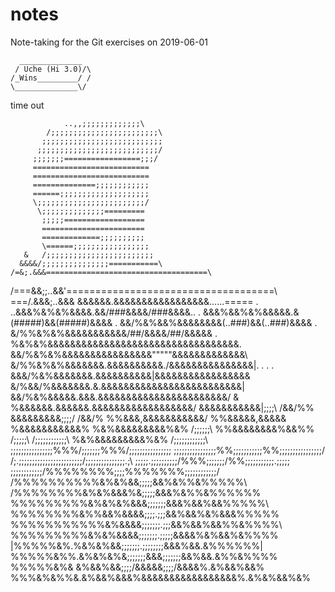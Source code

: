 # notes
Note-taking for the Git exercises on 2019-06-01

	  ______________
	 / Uche (Hi 3.0)/\
	/_Wins_________/ /
	\______________\/
 time out
 
                ..,,;;;;;;;;;;;;;\ 
            /;;;;;;;;;;;;;;;;;;;;;;;;\ 
           ;;;;;;;;;;;;;;;;;;;;;;;;;;; 
          ;;;;;;;;;;;;;;;;;;;;;;;;;;;/ 
         ;;;;;;;=================;;;/ 
         ========================== 
         ========================== 
         ==============;;;;;;;;;;;; 
         ======;;;;;;;;;;;;;;;;;;;; 
         \;;;;;;;;;;;;;;;;;;;;;;;;/ 
          \;;;;;;;;;;;;;;========= 
           ;;;;;================== 
           ======================= 
           =============;;;;;;;;;; 
           \======;;;;;;;;;;;;;;;;; 
       &   /;;;;;;;;;;;;;;;;;;;;;;;; 
      &&&&/;;;;;;;;;;;;;;;===========\ 
    /=&;.&&&====================================\ 
 /===&&;;..&&'====================================\ 
===/.&&&;..&&& &&&&&&.&&&&&&&&&&&&&&&&&......\=====        . 
     ..&&&%&%&%&&&&.&&/###\&&&&/###\&&&&..             . 
     &&&%&&%&%&&&&&.&(#####)&&(#####)&&&&            . 
    &&/%&%&&%&&&&&&&&(..###)&&(..###)&&&&          . 
   &/%%&%&%&&&&&&&&&&&\/##/&&&&\/##/&&&&&      . 
     %&%&%&&&&&&&&&&&&&&&&&&&&&&&&&&&&&&&&&&\. 
    &&/%&%&%&&&&&&&&&&&&&&&&"""""&&&&&&&&&&&&&\ 
   &/%%&%&%&&&&&&&.&&&&&&&&&&\./&&&&&&&&&&&&&&&|.  .  .  . 
     &&&/%&%&&&&&&&.&&&&&&&&&&|&&&&&&&&&&&&&&&&& 
     &/%&&/%&&&&&&&.&.&&&&&&&&&&&&&&&&&&&&&&&&&| 
       &&/%&%&&&&&.&&&.&&&&&&&&&&&&&&&&&&&&&&&/ 
       &  %&&&&&&.&&&&&&.&&&&&&&&&&&&&&&&&&/ 
            \&&&&&&&&&&&|;;\;;\   /&&/%% 
                &&&&&&&&&\;;;;/  /&&/% 
                  %%&&&,&&&&&&&&&&&/ 
                   %%&&&&&,&&&&& 
                   %&&&&&&&&&&&% 
                  %&%&&&&&&&&&%&% 
   /;;;;;;\       %%&&&&&&&&%&&%%        /;;;;;\ 
 /;;;;;;;;;;;;\   %&%&&&&&&&&&%&%   /;;;;;;;;;;;;\ 
 ;;;;;;;;;;;;;;;;\%%%/;;;;;;;\%%%/;;;;;;;;;;;;;;;; 
 \;;;;;;;;;;;;;;;;%%;;;;;;;;;;;%%;;;;;;;;;;;;;;;;/ 
  /;.;;;;;;;;;;;;;;;\;;;;;;;;;/;;;;;;;;;;;;;;;.;\ 
 ;;;;;.;;;;;;;;;;/%%%\;;;;;;;/%%\;;;;;;;;;;;.;;;;; 
  \;;;;;;;;;;;;/%%%%%%%%;;;;%%%%%%%\;;;;;;;;;;;;/ 
      /%%%%%%%%%%&%&%&&;;;;;&&%&%%&%%%%%\ 
     /%%%%%%%%&%&%&&&%&;;;;;&&&%&%%&%%%%%% 
    %%%%%%%%%&%&%&%&&&;;;;;;;&&&%&&%&&%%%%%\ 
   %%%%%%%%&%%&&%&&&&;;;;.;;;&&%&&%&%&&&%%%%% 
  %%%%%%%%%%%&%&&&&;;;;;;;.;;;&&%&&%&&%%&%%%%\ 
 %%%%%%%%%&%&%&&&&;;;;;;;.;;;;;&&&&%&%&&%&%%%% 
|%%%%%&%.%&%&%&&;;;;;;;.;;;;;;;;&&&%&&.&%%%%%%| 
%%%%%&%%.&%&%&%&;;;;;;;&&&;;;;;;;&&%&&.&%%&%%%% 
%%%%%&%& &%&&%&&\;;;;/&&&&&\;;;;/&&&&%.&%&&%&&% 
%%%&%&%%&.&%&&%&&&%&&&&&&&&&&&&&&&&&%.&%&%&&%&%